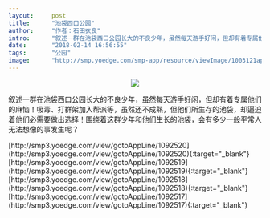 ```yaml
---
layout:     post
title:      "池袋西口公园"
author:     "作者：石田衣良"
intro:      "叙述一群在池袋西口公园长大的不良少年，虽然每天游手好闲，但却有着专属他们的麻恼！吸毒、打群架加入帮派等，虽然还不成熟，但他们所生存的池袋，却逼迫着他们必需要做出选择！围绕着这群少年和他们生长的池袋，会有多少一般平常人无法想像的事发生呢？"
date:       "2018-02-14 16:56:55"
tags:       "公园"
image:      "http://smp.yoedge.com/smp-app/resource/viewImage/1003121appline.png"
---
```

<div style="text-align: center">
<p><img src="http://smp.yoedge.com/smp-app/resource/viewImage/1003121appline.png"/></p>
</div>
<p class="post-meta">
<span>叙述一群在池袋西口公园长大的不良少年，虽然每天游手好闲，但却有着专属他们的麻恼！吸毒、打群架加入帮派等，虽然还不成熟，但他们所生存的池袋，却逼迫着他们必需要做出选择！围绕着这群少年和他们生长的池袋，会有多少一般平常人无法想像的事发生呢？</span>
</p>
[http://smp3.yoedge.com/view/gotoAppLine/1092520](http://smp3.yoedge.com/view/gotoAppLine/1092520){:target="_blank"}
[http://smp3.yoedge.com/view/gotoAppLine/1092519](http://smp3.yoedge.com/view/gotoAppLine/1092519){:target="_blank"}
[http://smp3.yoedge.com/view/gotoAppLine/1092518](http://smp3.yoedge.com/view/gotoAppLine/1092518){:target="_blank"}
[http://smp3.yoedge.com/view/gotoAppLine/1092517](http://smp3.yoedge.com/view/gotoAppLine/1092517){:target="_blank"}


